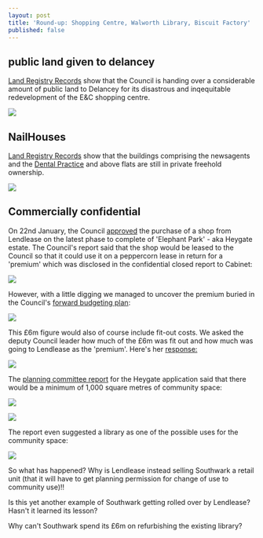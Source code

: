 ```yaml
---
layout: post
title: 'Round-up: Shopping Centre, Walworth Library, Biscuit Factory'
published: false
---
```

## public land given to delancey

[Land Registry Records](http://35percent.org/lrdeeds/shoppingcentreCouncilFreeholdLand.pdf) show that the Council is handing over a considerable amount of public land to Delancey for its disastrous and inqequitable redevelopment of the E&C shopping centre.

![](http://35percent.org/img/sccfl.png)

## NailHouses
[Land Registry Records](http://35percent.org/lrdeeds/scnewsagents.pdf) show that the buildings comprising the newsagents and the [Dental Practice](http://35percent.org/lrdeeds/32NKR.pdf) and above flats are still in private freehold ownership.

![](/img/nailhouses..)

## Commercially confidential
On 22nd January, the Council [approved](http://moderngov.southwark.gov.uk/documents/s79801/Report%20New%20Library%20and%20Heritage%20Centre%20for%20Walworth.pdf) the purchase of a shop from Lendlease on the latest phase to complete of 'Elephant Park' - aka Heygate estate. The Council's report said that the shop would be leased to the Council so that it could use it on a peppercorn lease in return for a 'premium' which was disclosed in the confidential closed report to Cabinet:

![](http://35percent.org/img/librarylease.png)

However, with a little digging we managed to uncover the premium buried in the Council's [forward budgeting plan](http://moderngov.southwark.gov.uk/documents/s80185/Appendix%20C%20Budget%20Virements%20and%20Variations%20at%20Month%208%202018-19.pdf):

![](http://35percent.org/img/librarybudget.png)

This £6m figure would also of course include fit-out costs. We asked the deputy Council leader how much of the £6m was fit out and how much was going to Lendlease as the 'premium'. Here's her [response:](https://twitter.com/rebeccalury/status/1090900899403362304)

![](http://35percent.org/img/cc.png)

The [planning committee report](moderngov.southwark.gov.uk/documents/s34476/Report.pdf) for the Heygate application said that there would be a minimum of 1,000 square metres of community space:

![](http://35percent.org/img/heygatecommunityfacs2.png)

![](http://35percent.org/img/heygatecommunityfacs.png)

The report even suggested a library as one of the possible uses for the community space:

![](http://35percent.org/img/heygatecommunityfacs3.png)

So what has happened? Why is Lendlease instead selling Southwark a retail unit (that it will have to get planning permission for change of use to community use)!!

Is this yet another example of Southwark getting rolled over by Lendlease? Hasn't it learned its lesson?

Why can't Southwark spend its £6m on refurbishing the existing library?


